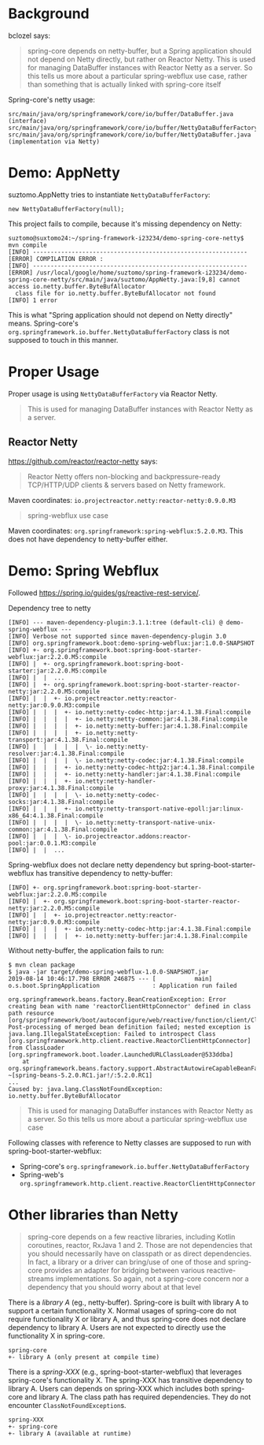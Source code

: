 # Background

bclozel says:

> spring-core depends on netty-buffer, but a Spring application should not depend on Netty directly,
> but rather on Reactor Netty. This is used for managing DataBuffer instances with Reactor Netty as
> a server. So this tells us more about a particular spring-webflux use case, rather than something
> that is actually linked with spring-core itself

Spring-core's netty usage:

```
src/main/java/org/springframework/core/io/buffer/DataBuffer.java (interface)
src/main/java/org/springframework/core/io/buffer/NettyDataBufferFactory.java
src/main/java/org/springframework/core/io/buffer/NettyDataBuffer.java (implementation via Netty)
```

# Demo: AppNetty

suztomo.AppNetty tries to instantiate `NettyDataBufferFactory`:

```
new NettyDataBufferFactory(null);
```

This project fails to compile, because it's missing dependency on Netty:

```
suztomo@suxtomo24:~/spring-framework-i23234/demo-spring-core-netty$ mvn compile
[INFO] -------------------------------------------------------------
[ERROR] COMPILATION ERROR : 
[INFO] -------------------------------------------------------------
[ERROR] /usr/local/google/home/suztomo/spring-framework-i23234/demo-spring-core-netty/src/main/java/suztomo/AppNetty.java:[9,8] cannot access io.netty.buffer.ByteBufAllocator
  class file for io.netty.buffer.ByteBufAllocator not found
[INFO] 1 error
```

This is what "Spring application should not depend on Netty directly" means.
Spring-core's `org.springframework.io.buffer.NettyDataBufferFactory` class is not supposed to touch
in this manner.

# Proper Usage

Proper usage is using `NettyDataBufferFactory` via Reactor Netty. 

> This is used for managing DataBuffer instances with Reactor Netty as a server.

## Reactor Netty

https://github.com/reactor/reactor-netty says:

> Reactor Netty offers non-blocking and backpressure-ready TCP/HTTP/UDP clients & servers based on
> Netty framework.

Maven coordinates: `io.projectreactor.netty:reactor-netty:0.9.0.M3`

> spring-webflux use case

Maven coordinates: `org.springframework:spring-webflux:5.2.0.M3`. This does not have dependency
to netty-buffer either.

# Demo: Spring Webflux

Followed https://spring.io/guides/gs/reactive-rest-service/.

Dependency tree to netty

```
[INFO] --- maven-dependency-plugin:3.1.1:tree (default-cli) @ demo-spring-webflux ---
[INFO] Verbose not supported since maven-dependency-plugin 3.0
[INFO] org.springframework.boot:demo-spring-webflux:jar:1.0.0-SNAPSHOT
[INFO] +- org.springframework.boot:spring-boot-starter-webflux:jar:2.2.0.M5:compile
[INFO] |  +- org.springframework.boot:spring-boot-starter:jar:2.2.0.M5:compile
[INFO] |  |  ...
[INFO] |  +- org.springframework.boot:spring-boot-starter-reactor-netty:jar:2.2.0.M5:compile
[INFO] |  |  +- io.projectreactor.netty:reactor-netty:jar:0.9.0.M3:compile
[INFO] |  |  |  +- io.netty:netty-codec-http:jar:4.1.38.Final:compile
[INFO] |  |  |  |  +- io.netty:netty-common:jar:4.1.38.Final:compile
[INFO] |  |  |  |  +- io.netty:netty-buffer:jar:4.1.38.Final:compile
[INFO] |  |  |  |  +- io.netty:netty-transport:jar:4.1.38.Final:compile
[INFO] |  |  |  |  |  \- io.netty:netty-resolver:jar:4.1.38.Final:compile
[INFO] |  |  |  |  \- io.netty:netty-codec:jar:4.1.38.Final:compile
[INFO] |  |  |  +- io.netty:netty-codec-http2:jar:4.1.38.Final:compile
[INFO] |  |  |  +- io.netty:netty-handler:jar:4.1.38.Final:compile
[INFO] |  |  |  +- io.netty:netty-handler-proxy:jar:4.1.38.Final:compile
[INFO] |  |  |  |  \- io.netty:netty-codec-socks:jar:4.1.38.Final:compile
[INFO] |  |  |  +- io.netty:netty-transport-native-epoll:jar:linux-x86_64:4.1.38.Final:compile
[INFO] |  |  |  |  \- io.netty:netty-transport-native-unix-common:jar:4.1.38.Final:compile
[INFO] |  |  |  \- io.projectreactor.addons:reactor-pool:jar:0.0.1.M3:compile
[INFO] |  |  ...
```

Spring-webflux does not declare netty dependency but spring-boot-starter-webflux has transitive
dependency to netty-buffer:

```
[INFO] +- org.springframework.boot:spring-boot-starter-webflux:jar:2.2.0.M5:compile
[INFO] |  +- org.springframework.boot:spring-boot-starter-reactor-netty:jar:2.2.0.M5:compile
[INFO] |  |  +- io.projectreactor.netty:reactor-netty:jar:0.9.0.M3:compile
[INFO] |  |  |  +- io.netty:netty-codec-http:jar:4.1.38.Final:compile
[INFO] |  |  |  |  +- io.netty:netty-buffer:jar:4.1.38.Final:compile
```

Without netty-buffer, the application fails to run:

```
$ mvn clean package
$ java -jar target/demo-spring-webflux-1.0.0-SNAPSHOT.jar
2019-08-14 10:46:17.798 ERROR 246875 --- [           main] o.s.boot.SpringApplication               : Application run failed

org.springframework.beans.factory.BeanCreationException: Error creating bean with name 'reactorClientHttpConnector' defined in class path resource [org/springframework/boot/autoconfigure/web/reactive/function/client/ClientHttpConnectorConfiguration$ReactorNetty.class]: Post-processing of merged bean definition failed; nested exception is java.lang.IllegalStateException: Failed to introspect Class [org.springframework.http.client.reactive.ReactorClientHttpConnector] from ClassLoader [org.springframework.boot.loader.LaunchedURLClassLoader@533ddba]
	at org.springframework.beans.factory.support.AbstractAutowireCapableBeanFactory.doCreateBean(AbstractAutowireCapableBeanFactory.java:572) ~[spring-beans-5.2.0.RC1.jar!/:5.2.0.RC1]
...
Caused by: java.lang.ClassNotFoundException: io.netty.buffer.ByteBufAllocator
```

> This is used for managing DataBuffer instances with Reactor Netty as
> a server. So this tells us more about a particular spring-webflux use case

Following classes with reference to Netty classes are supposed to run with
spring-boot-starter-webflux:

- Spring-core's `org.springframework.io.buffer.NettyDataBufferFactory`
- Spring-web's `org.springframework.http.client.reactive.ReactorClientHttpConnector`

# Other libraries than Netty  

> spring-core depends on a few reactive libraries, including Kotlin coroutines, reactor, RxJava 1
> and 2. Those are not dependencies that you should necessarily have on classpath or as direct
> dependencies. In fact, a library or a driver can bring/use of one of those and spring-core
> provides an adapter for bridging between various reactive-streams implementations. So again, not a
> spring-core concern nor a dependency that you should worry about at that level


There is a _library A_ (eg., netty-buffer). Spring-core is built with library A to support a certain
functionality X.
Normal usages of spring-core do not require functionality X or library A, and thus spring-core does
not declare dependency to library A.
Users are not expected to directly use the functionality X in spring-core.

```
spring-core
+- library A (only present at compile time)
```

There is a _spring-XXX_ (e.g., spring-boot-starter-webflux) that leverages spring-core's
functionality X.
The spring-XXX has transitive dependency to library A.
Users can depends on spring-XXX which includes both spring-core and library A.
The class path has required dependencies.
They do not encounter `ClassNotFoundException`s.

```
spring-XXX
+- spring-core
+- library A (available at runtime)
```
